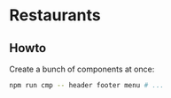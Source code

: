 # Restaurants

## Howto
Create a bunch of components at once:

```sh
npm run cmp -- header footer menu # ...
```
